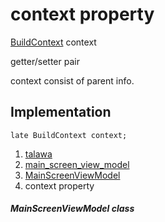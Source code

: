 
<div>

# context property

</div>


[BuildContext](https://api.flutter.dev/flutter/widgets/BuildContext-class.html)
context


getter/setter pair




context consist of parent info.



## Implementation

``` language-dart
late BuildContext context;
```







1.  [talawa](../../index.md)
2.  [main_screen_view_model](../../view_model_main_screen_view_model/)
3.  [MainScreenViewModel](../../view_model_main_screen_view_model/MainScreenViewModel-class.md)
4.  context property

##### MainScreenViewModel class







